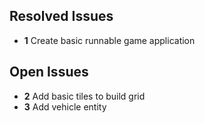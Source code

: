 ## Resolved Issues ##

- **1** Create basic runnable game application

## Open Issues ##

- **2** Add basic tiles to build grid
- **3** Add vehicle entity
